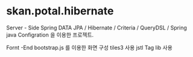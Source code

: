 # skan.potal.hibernate

Server - Side
Spring DATA JPA / Hibernate / Criteria / QueryDSL / Spring java Configration 을 이용한 프로젝트.

Fornt -End 
bootstrap.js 를 이용한 화면 구성 
tiles3 사용 
jstl Tag lib 사용


